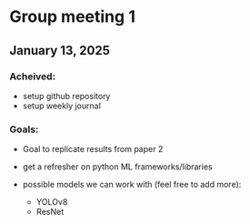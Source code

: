 # Group meeting 1

## January 13, 2025

### Acheived:

- setup github repository
- setup weekly journal

### Goals:

- Goal to replicate results from paper 2
- get a refresher on python ML frameworks/libraries

- possible models we can work with (feel free to add more):
  - YOLOv8
  - ResNet
